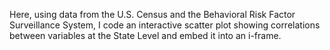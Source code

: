 Here, using data from the U.S. Census and the Behavioral Risk Factor Surveillance System, I code an interactive scatter plot showing correlations between variables at the State Level and embed it into an i-frame.
